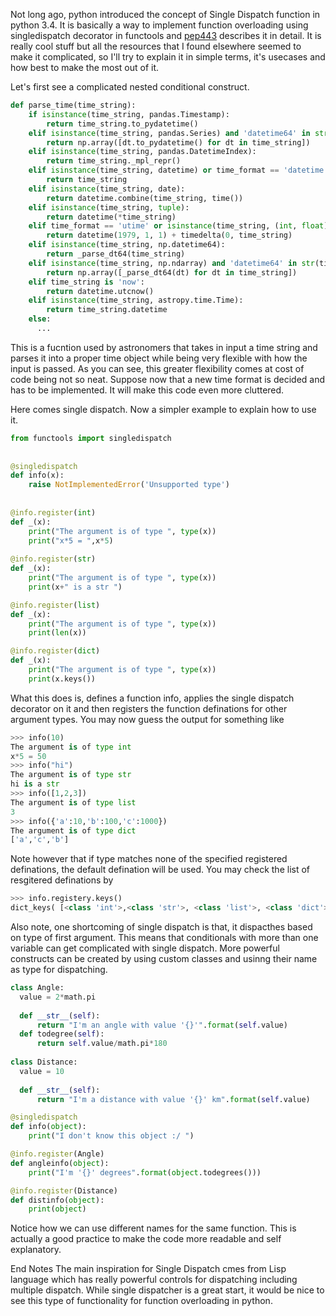 Not long ago, python introduced the concept of Single Dispatch function in python 3.4. It is basically a way to implement function
overloading using singledispatch decorator in functools and [pep443](https://www.python.org/dev/peps/pep-0443/) describes it in detail. It is really cool stuff but all the resources that I found elsewhere 
seemed to make it complicated, so I'll try to explain it in simple terms, it's usecases and how best to make the most out of it.

Let's first see a complicated nested conditional construct.
```python
def parse_time(time_string):
    if isinstance(time_string, pandas.Timestamp):
        return time_string.to_pydatetime()
    elif isinstance(time_string, pandas.Series) and 'datetime64' in str(time_string.dtype):
        return np.array([dt.to_pydatetime() for dt in time_string])
    elif isinstance(time_string, pandas.DatetimeIndex):
        return time_string._mpl_repr()
    elif isinstance(time_string, datetime) or time_format == 'datetime':
        return time_string
    elif isinstance(time_string, date):
        return datetime.combine(time_string, time())
    elif isinstance(time_string, tuple):
        return datetime(*time_string)
    elif time_format == 'utime' or isinstance(time_string, (int, float)):
        return datetime(1979, 1, 1) + timedelta(0, time_string)
    elif isinstance(time_string, np.datetime64):
        return _parse_dt64(time_string)
    elif isinstance(time_string, np.ndarray) and 'datetime64' in str(time_string.dtype):
        return np.array([_parse_dt64(dt) for dt in time_string])
    elif time_string is 'now':
        return datetime.utcnow()
    elif isinstance(time_string, astropy.time.Time):
        return time_string.datetime
    else:
      ...
```
This is a fucntion used by astronomers that takes in input a time string and parses it into a proper time object while being very flexible
with how the input is passed. As you can see, this greater flexibility comes at cost of code being not so neat. Suppose now that a new
time format is decided and has to be implemented. It will make this code even more cluttered.

Here comes single dispatch.
Now a simpler example to explain how to use it.

```python
from functools import singledispatch
 
 
@singledispatch
def info(x):
    raise NotImplementedError('Unsupported type')
 
 
@info.register(int)
def _(x):
    print("The argument is of type ", type(x))
    print("x*5 = ",x*5)
 
@info.register(str)
def _(x):
    print("The argument is of type ", type(x))
    print(x+" is a str ")

@info.register(list)
def _(x):
    print("The argument is of type ", type(x))
    print(len(x))

@info.register(dict)
def _(x):
    print("The argument is of type ", type(x))
    print(x.keys())
```

What this does is, defines a function info, applies the single dispatch decorator on it and then registers the function definations
for other argument types.
You may now guess the output for something like
```python
>>> info(10)
The argument is of type int
x*5 = 50
>>> info("hi")
The argument is of type str
hi is a str
>>> info([1,2,3])
The argument is of type list
3
>>> info({'a':10,'b':100,'c':1000})
The argument is of type dict
['a','c','b']
```
Note however that if type matches none of the specified registered definations, the default defination will be used.
You may check the list of resgitered definations by
```python
>>> info.registery.keys()
dict_keys( [<class 'int'>,<class 'str'>, <class 'list'>, <class 'dict'>, <class 'object'>])
```

Also note, one shortcoming of single dispatch is that, it dispacthes based on type of first argument. This means that conditionals with 
more than one variable can get complicated with single dispatch.
More powerful constructs can be created by using custom classes and usinng their name as type for dispatching.

```python
class Angle:
  value = 2*math.pi
  
  def __str__(self):
      return "I'm an angle with value '{}'".format(self.value)
  def todegree(self):
      return self.value/math.pi*180
      
class Distance:
  value = 10
  
  def __str__(self):
      return "I'm a distance with value '{}' km".format(self.value)

@singledispatch      
def info(object):
    print("I don't know this object :/ ")

@info.register(Angle)
def angleinfo(object):
    print("I'm '{}' degrees".format(object.todegrees()))

@info.register(Distance)
def distinfo(object):
    print(object)
```
Notice how we can use different names for the same function. This is actually a good practice to make the code more readable
and self explanatory.

End Notes
The main inspiration for Single Dispatch cmes from Lisp language which has really powerful controls for dispatching including multiple dispatch.
While single dispatcher is a great start, it would be nice to see this type of functionality for function overloading in python.






